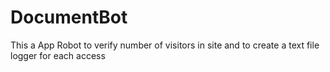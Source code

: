 # DocumentBot
This a App Robot to verify number of visitors in site and to create a text file logger for each access
